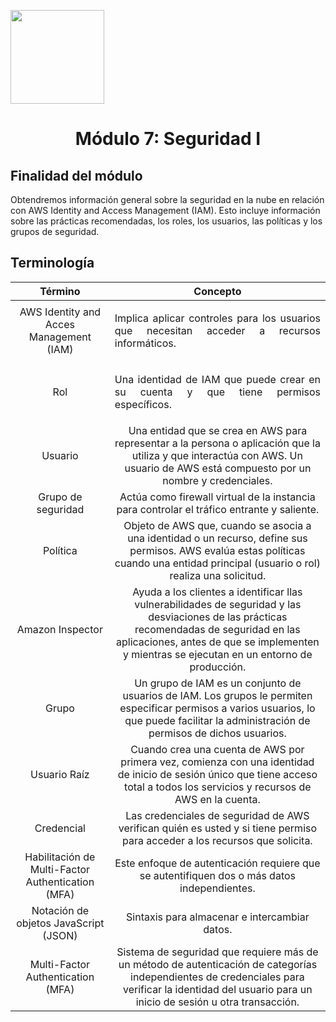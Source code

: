 <p align="left">
  <img src="https://semanadelcannabis.cayetano.edu.pe/assets/img/logo-upch.png" width="150">
  <h1 align="center">Módulo 7: Seguridad I</h1>
</p>

## Finalidad del módulo
Obtendremos información general sobre la seguridad en la nube en relación con AWS Identity and Access Management (IAM). Esto incluye información sobre las prácticas recomendadas, los roles, los usuarios, las políticas y los grupos de seguridad.

## Terminología
| Término  | Concepto  |
| :------------: | :------------: |
| AWS Identity and Acces Management (IAM)  | <p align="justify">Implica aplicar controles para los usuarios que necesitan acceder a recursos informáticos.</p>  |
|  Rol | <p align="justify">Una identidad de IAM que puede crear en su cuenta y que tiene permisos específicos.</p>  |
| Usuario  |  Una entidad que se crea en AWS para representar a la persona o aplicación que la utiliza y que interactúa con AWS. Un usuario de AWS está compuesto por un nombre y credenciales. |
| Grupo de seguridad  | Actúa como firewall virtual de la instancia para controlar el tráfico entrante y saliente. |
| Política  | Objeto de AWS que, cuando se asocia a una identidad o un recurso, define sus permisos. AWS evalúa estas políticas cuando una entidad principal (usuario o rol) realiza una solicitud. |
| Amazon Inspector  | Ayuda a los clientes a identificar llas vulnerabilidades de seguridad y las desviaciones de las prácticas recomendadas de seguridad en las aplicaciones, antes de que se implementen y mientras se ejecutan en un entorno de producción.  |
| Grupo  | Un grupo de IAM es un conjunto de usuarios de IAM. Los grupos le permiten especificar permisos a varios usuarios, lo que puede facilitar la administración de permisos de dichos usuarios.  |
| Usuario Raíz  | Cuando crea una cuenta de AWS por primera vez, comienza con una identidad de inicio de sesión único que tiene acceso total a todos los servicios y recursos de AWS en la cuenta.  |
| Credencial  | Las credenciales de seguridad de AWS verifican quién es usted y si tiene permiso para acceder a los recursos que solicita.  |
| Habilitación de Multi-Factor Authentication (MFA)  | Este enfoque de autenticación requiere que se autentifiquen dos o más datos independientes.  |
| Notación de objetos JavaScript (JSON)  | Sintaxis para almacenar e intercambiar datos.  |
| Multi-Factor Authentication (MFA)  |  Sistema de seguridad que requiere más de un método de autenticación de categorías independientes de credenciales para verificar la identidad del usuario para un inicio de sesión u otra transacción. |

